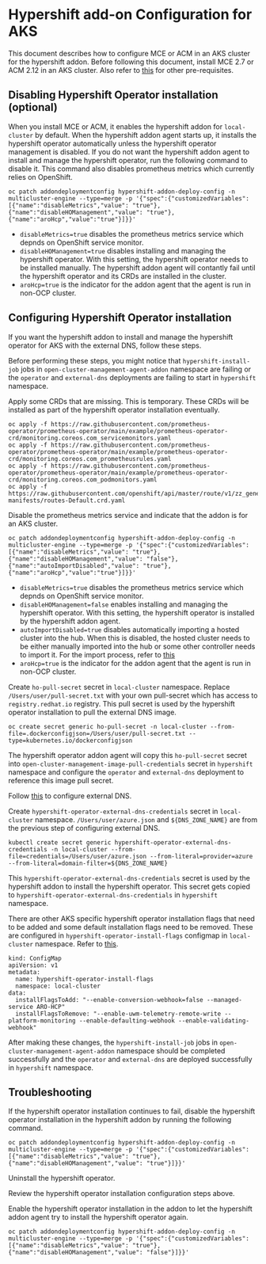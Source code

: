 # Hypershift add-on Configuration for AKS

This document describes how to configure MCE or ACM in an AKS cluster for the hypershift addon. Before following this document, install MCE 2.7 or ACM 2.12 in an AKS cluster. Also refer to [this](https://github.com/openshift/hypershift/blob/main/docs/content/how-to/azure/create-azure-cluster_on_aks.md#prerequisites) for other pre-requisites.

## Disabling Hypershift Operator installation (optional)

When you install MCE or ACM, it enables the hypershift addon for `local-cluster` by default. When the hypershift addon agent starts up, it installs the hypershift operator automatically unless the hypershift operator management is disabled. If you do not want the hypershift addon agent to install and manage the hypershift operator, run the following command to disable it. This command also disables prometheus metrics which currently relies on OpenShift.

```
oc patch addondeploymentconfig hypershift-addon-deploy-config -n multicluster-engine --type=merge -p '{"spec":{"customizedVariables":[{"name":"disableMetrics","value": "true"},{"name":"disableHOManagement","value": "true"},{"name":"aroHcp","value":"true"}]}}'
```

- `disableMetrics=true` disables the prometheus metrics service which depnds on OpenShift service monitor.
- `disableHOManagement=true` disables installing and managing the hypershift operator. With this setting, the hypershift operator needs to be installed manually. The hypershift addon agent will contantly fail until the hypershift operator and its CRDs are installed in the cluster.
- `aroHcp=true` is the indicator for the addon agent that the agent is run in non-OCP cluster.

## Configuring Hypershift Operator installation

If you want the hypershift addon to install and manage the hypershift operator for AKS with the external DNS, follow these steps.

Before performing these steps, you might notice that `hypershift-install-job` jobs in `open-cluster-management-agent-addon` namespace are failing or the `operator` and `external-dns` deployments are failing to start in `hypershift` namespace.

Apply some CRDs that are missing. This is temporary. These CRDs will be installed as part of the hypershift operator installation eventually.

```
oc apply -f https://raw.githubusercontent.com/prometheus-operator/prometheus-operator/main/example/prometheus-operator-crd/monitoring.coreos.com_servicemonitors.yaml
oc apply -f https://raw.githubusercontent.com/prometheus-operator/prometheus-operator/main/example/prometheus-operator-crd/monitoring.coreos.com_prometheusrules.yaml
oc apply -f https://raw.githubusercontent.com/prometheus-operator/prometheus-operator/main/example/prometheus-operator-crd/monitoring.coreos.com_podmonitors.yaml
oc apply -f https://raw.githubusercontent.com/openshift/api/master/route/v1/zz_generated.crd-manifests/routes-Default.crd.yaml
```

Disable the prometheus metrics service and indicate that the addon is for an AKS cluster.

```
oc patch addondeploymentconfig hypershift-addon-deploy-config -n multicluster-engine --type=merge -p '{"spec":{"customizedVariables":[{"name":"disableMetrics","value": "true"},{"name":"disableHOManagement","value": "false"},{"name":"autoImportDisabled","value": "true"},{"name":"aroHcp","value":"true"}]}}'
```

- `disableMetrics=true` disables the prometheus metrics service which depnds on OpenShift service monitor.
- `disableHOManagement=false` enables installing and managing the hypershift operator. With this setting, the hypershift operator is installed by the hypershift addon agent.
- `autoImportDisabled=true` disables automatically importing a hosted cluster into the hub. When this is disabled, the hosted cluster needs to be either manually imported into the hub or some other controller needs to import it. For the import process, refer to [this](https://github.com/stolostron/hypershift-addon-operator/blob/main/docs/provision_hosted_cluster_on_mce_local_cluster.md#importing-the-hosted-cluster-into-mce-via-cli)  
- `aroHcp=true` is the indicator for the addon agent that the agent is run in non-OCP cluster.

Create `ho-pull-secret` secret in `local-cluster` namespace. Replace `/Users/user/pull-secret.txt` with your own pull-secret which has access to `registry.redhat.io` registry. This pull secret is used by the hypershift operator installation to pull the external DNS image.

```
oc create secret generic ho-pull-secret -n local-cluster --from-file=.dockerconfigjson=/Users/user/pull-secret.txt --type=kubernetes.io/dockerconfigjson
```

The hypershift operator addon agent will copy this `ho-pull-secret` secret into `open-cluster-management-image-pull-credentials` secret in `hypershift` namespace and configure the `operator` and `external-dns` deployment to reference this image pull secret.


Follow [this](https://github.com/openshift/hypershift/blob/main/docs/content/how-to/azure/create-azure-cluster_on_aks.md#setup-externaldns) to configure external DNS.

Create `hypershift-operator-external-dns-credentials` secret in `local-cluster` namespace. `/Users/user/azure.json` and `${DNS_ZONE_NAME}` are from the previous step of configuring external DNS.

```
kubectl create secret generic hypershift-operator-external-dns-credentials -n local-cluster --from-file=credentials=/Users/user/azure.json --from-literal=provider=azure --from-literal=domain-filter=${DNS_ZONE_NAME}
```

This `hypershift-operator-external-dns-credentials` secret is used by the hypershift addon to install the hypershift operator. This secret gets copied to `hypershift-operator-external-dns-credentials` in `hypershift` namespace.

There are other AKS specific hypershift operator installation flags that need to be added and some default installation flags need to be removed. These are configured in `hypershift-operator-install-flags` configmap in `local-cluster` namespace. Refer to [this](https://github.com/stolostron/hypershift-addon-operator/blob/main/docs/hypershift_operator_configuration.md#customizing-the-hypershift-operator-installation-flags).

```
kind: ConfigMap
apiVersion: v1
metadata:
  name: hypershift-operator-install-flags
  namespace: local-cluster
data:
  installFlagsToAdd: "--enable-conversion-webhook=false --managed-service ARO-HCP"
  installFlagsToRemove: "--enable-uwm-telemetry-remote-write --platform-monitoring --enable-defaulting-webhook --enable-validating-webhook"
```

After making these changes, the `hypershift-install-job` jobs in `open-cluster-management-agent-addon` namespace should be completed successfully and the `operator` and `external-dns` are deployed successfully in `hypershift` namespace.

## Troubleshooting

If the hypershift operator installation continues to fail, disable the hypershift operator installation in the hypershift addon by running the following command.

```
oc patch addondeploymentconfig hypershift-addon-deploy-config -n multicluster-engine --type=merge -p '{"spec":{"customizedVariables":[{"name":"disableMetrics","value": "true"},{"name":"disableHOManagement","value": "true"}]}}'
```

Uninstall the hypershift operator.

Review the hypershift operator installation configuration steps above.

Enable the hypershift operator installation in the addon to let the hypershift addon agent try to install the hypershift operator again.

```
oc patch addondeploymentconfig hypershift-addon-deploy-config -n multicluster-engine --type=merge -p '{"spec":{"customizedVariables":[{"name":"disableMetrics","value": "true"},{"name":"disableHOManagement","value": "false"}]}}'
```